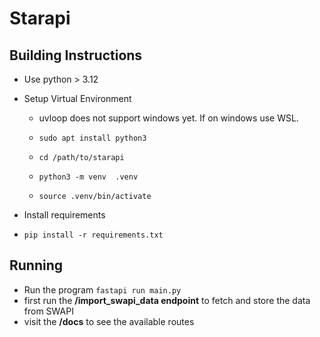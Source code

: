 # Starapi

## Building Instructions
- Use python > 3.12

- Setup Virtual Environment
  - uvloop does not support windows yet. If on windows use WSL.

  - `sudo apt install python3`
  - `cd /path/to/starapi`
  - `python3 -m venv  .venv`
  - `source .venv/bin/activate`

- Install requirements
 - `pip install -r requirements.txt`

## Running

- Run the program
`fastapi run main.py`
- first run the **/import_swapi_data endpoint** to fetch and store the data from SWAPI
- visit the **/docs** to see the available routes

